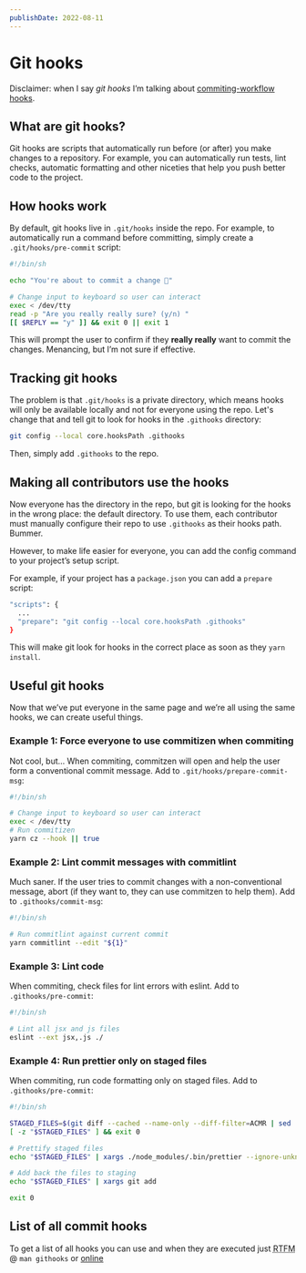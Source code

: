 ```yaml
---
publishDate: 2022-08-11
---
```

# Git hooks

Disclaimer: when I say _git hooks_ I’m talking
about [commiting-workflow
hooks](https://git-scm.com/book/en/v2/Customizing-Git-Git-Hooks#_committing_workflow_hooks).

## What are git hooks?

Git hooks are scripts that automatically run before (or after) you make changes
to a repository. For example, you can automatically run tests, lint checks,
automatic formatting and other niceties that help you push better code to the
project.

## How hooks work

By default, git hooks live in `.git/hooks` inside the repo. For example, to
automatically run a command before committing, simply create a
`.git/hooks/pre-commit` script:
```bash
#!/bin/sh

echo "You're about to commit a change 👀"

# Change input to keyboard so user can interact
exec < /dev/tty
read -p "Are you really really sure? (y/n) "
[[ $REPLY == "y" ]] && exit 0 || exit 1
```

This will prompt the user to confirm if they **really really** want to commit
the changes. Menancing, but I’m not sure if effective.

## Tracking git hooks

The problem is that `.git/hooks` is a private directory, which means hooks will
only be available locally and not for everyone using the repo. Let's change that
and tell git to look for hooks in the `.githooks` directory:
```bash
git config --local core.hooksPath .githooks
```

Then, simply add `.githooks` to the repo.

## Making all contributors use the hooks

Now everyone has the directory in the repo, but git is looking for the hooks in
the wrong place: the default directory. To use them, each contributor must
manually configure their repo to use `.githooks` as their hooks path. Bummer. 

However, to make life easier for everyone, you can add the config command to
your project’s setup script. 

For example, if your project has a `package.json` you can add a `prepare`
script:
```bash
"scripts": {
  ...
  "prepare": "git config --local core.hooksPath .githooks"
}
```

This will make git look for hooks in the correct place as soon as they `yarn
install`.

## Useful git hooks

Now that we’ve put everyone in the same page and we’re all using the same hooks,
we can create useful things.

### Example 1: Force everyone to use commitizen when commiting
Not cool, but... When commiting, commitzen will open and help the user form a
conventional commit message. Add to `.git/hooks/prepare-commit-msg`:
```bash
#!/bin/sh

# Change input to keyboard so user can interact
exec < /dev/tty
# Run commitizen
yarn cz --hook || true
```

### Example 2: Lint commit messages with commitlint
Much saner. If the user tries to commit changes with a non-conventional message,
abort (if they want to, they can use commitzen to help them). Add to
`.githooks/commit-msg`:
```bash
#!/bin/sh

# Run commitlint against current commit
yarn commitlint --edit "${1}"
```

### Example 3: Lint code
When commiting, check files for lint errors with eslint. Add to
`.githooks/pre-commit`:
```bash
#!/bin/sh

# Lint all jsx and js files
eslint --ext jsx,.js ./
```

### Example 4: Run prettier only on staged files
When commiting, run code formatting only on staged files.  Add to
`.githooks/pre-commit`:
```bash
#!/bin/sh

STAGED_FILES=$(git diff --cached --name-only --diff-filter=ACMR | sed 's| |\\ |g')
[ -z "$STAGED_FILES" ] && exit 0

# Prettify staged files
echo "$STAGED_FILES" | xargs ./node_modules/.bin/prettier --ignore-unknown --write

# Add back the files to staging
echo "$STAGED_FILES" | xargs git add

exit 0
```

## List of all commit hooks

To get a list of all hooks you can use and when they are executed just <abbr
title="Read the friendly manual">RTFM</abbr> @ `man githooks` or
[online](https://git-scm.com/docs/githooks#_hooks)
